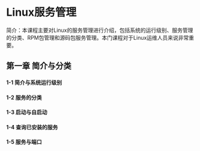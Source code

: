 Linux服务管理
========================

简介：本课程主要对Linux的服务管理进行介绍，包括系统的运行级别、服务管理的分类、RPM包管理和源码包服务管理。本门课程对于Linux运维人员来说非常重要。

## 第一章 简介与分类 

#### 1-1 简介与系统运行级别 
#### 1-2 服务的分类
#### 1-3 启动与自启动 
#### 1-4 查询已安装的服务
#### 1-5 服务与端口

